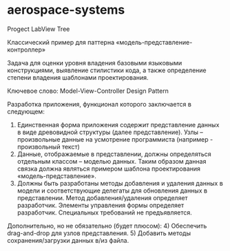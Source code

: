 # aerospace-systems

Progect LabView Tree

Классический пример для паттерна «модель-представление-контроллер»

Задача для оценки уровня владения базовыми языковыми конструкциями, выявление стилистики кода, а также определение степени владения шаблонами проектирования.

Ключевое слово: Model-View-Controller Design Pattern

Разработка приложения, функционал которого заключается в следующем:
1) Единственная форма приложения содержит представление данных в виде древовидной структуры (далее представление). Узлы – произвольные данные на усмотрение программиста (например - произвольный текст)
2) Данные, отображаемые в представлении, должны определяться отдельным классом – моделью данных. Таким образом данная связка должна являться примером шаблона проектирования «модель-представление». 
3) Должны быть разработаны методы добавления и удаления данных в модели и соответствующие делегаты для обновления данных в представлении. Метод добавления/удаления определяет разработчик. Элементы управления формы определяет разработчик. Специальных требований не предъявляется.

Дополнительно, но не обязательно (будет плюсом):
4) Обеспечить drag-and-drop для узлов представления.
5) Добавить методы сохранения/загрузки данных в/из файла.
